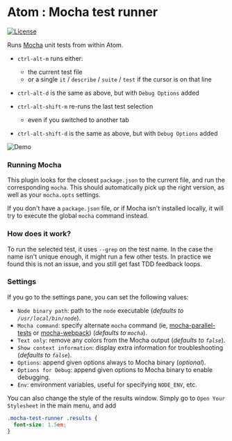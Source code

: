# Atom : Mocha test runner

[![License](http://img.shields.io/badge/license-MIT-yellow.svg?style=flat)](https://github.com/TabDigital/atom-mocha-test-runner/blob/master/LICENSE.md)

Runs [Mocha](https://github.com/visionmedia/mocha) unit tests from within Atom.

- `ctrl-alt-m` runs either:
  - the current test file
  - or a single `it` / `describe` / `suite` / `test` if the cursor is on that line

- `ctrl-alt-d` is the same as above, but with `Debug Options` added

- `ctrl-alt-shift-m` re-runs the last test selection
  - even if you switched to another tab

- `ctrl-alt-shift-d` is the same as above, but with `Debug Options` added

![Demo](https://raw.github.com/TabDigital/atom-mocha-test-runner/master/demo.gif)

### Running Mocha

This plugin looks for the closest `package.json` to the current file,
and run the corresponding `mocha`. This should automatically pick up the right version,
as well as your `mocha.opts` settings.

If you don't have a `package.json` file, or if Mocha isn't installed locally,
it will try to execute the global `mocha` command instead.

### How does it work?

To run the selected test, it uses `--grep` on the test name.
In the case the name isn't unique enough, it might run a few other tests.
In practice we found this is not an issue, and you still get fast TDD feedback loops.

### Settings

If you go to the settings pane, you can set the following values:

- `Node binary path`: path to the `node` executable (*defaults to `/usr/local/bin/node`*).
- `Mocha command`: specify alternate `mocha` command (ie, [mocha-parallel-tests](https://github.com/yandex/mocha-parallel-tests) or [mocha-webpack](https://github.com/zinserjan/mocha-webpack)) (*defaults to `mocha`*).
- `Text only`: remove any colors from the Mocha output (*defaults to `false`*).
- `Show context information`: display extra information for troubleshooting (*defaults to `false`*).
- `Options`: append given options always to Mocha binary  (*optional*).
- `Options for Debug`: append given options to Mocha binary to enable debugging.
- `Env`: environment variables, useful for specifying `NODE_ENV`, etc.

You can also change the style of the results window. Simply go to `Open Your Stylesheet` in the main menu, and add

```css
.mocha-test-runner .results {
  font-size: 1.5em;
}
```
